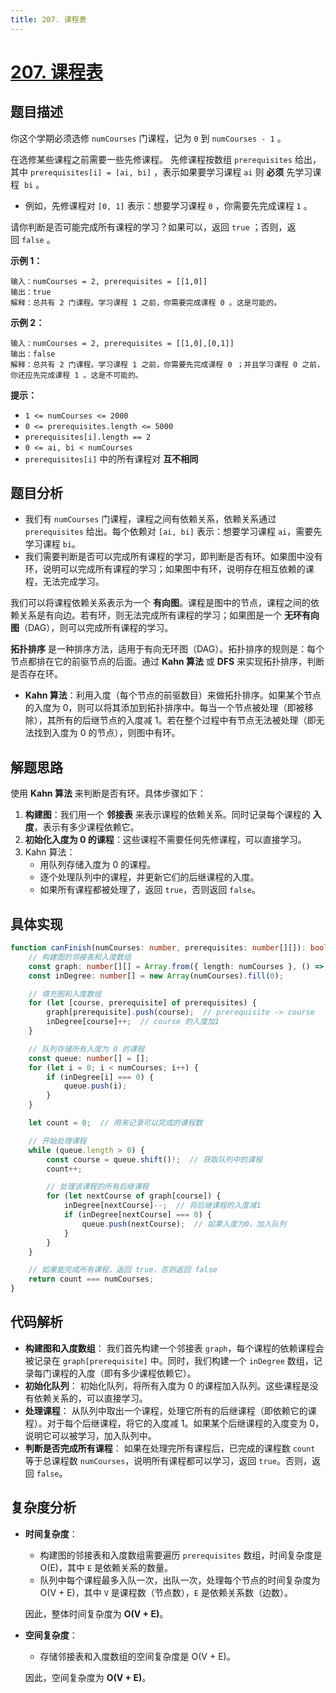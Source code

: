 ```yaml
---
title: 207. 课程表
---
```

# [207. 课程表](https://leetcode.cn/problems/course-schedule)

## 题目描述

你这个学期必须选修 `numCourses` 门课程，记为 `0` 到 `numCourses - 1` 。

在选修某些课程之前需要一些先修课程。 先修课程按数组 `prerequisites` 给出，其中 `prerequisites[i] = [ai, bi]` ，表示如果要学习课程 `ai` 则 **必须** 先学习课程  `bi` 。

- 例如，先修课程对 `[0, 1]` 表示：想要学习课程 `0` ，你需要先完成课程 `1` 。

请你判断是否可能完成所有课程的学习？如果可以，返回 `true` ；否则，返回 `false` 。

**示例 1：**

```
输入：numCourses = 2, prerequisites = [[1,0]]
输出：true
解释：总共有 2 门课程。学习课程 1 之前，你需要完成课程 0 。这是可能的。
```

**示例 2：**

```
输入：numCourses = 2, prerequisites = [[1,0],[0,1]]
输出：false
解释：总共有 2 门课程。学习课程 1 之前，你需要先完成课程 0 ；并且学习课程 0 之前，你还应先完成课程 1 。这是不可能的。
```

**提示：**

- `1 <= numCourses <= 2000`
- `0 <= prerequisites.length <= 5000`
- `prerequisites[i].length == 2`
- `0 <= ai, bi < numCourses`
- `prerequisites[i]` 中的所有课程对 **互不相同**

## 题目分析

- 我们有 `numCourses` 门课程，课程之间有依赖关系，依赖关系通过 `prerequisites` 给出。每个依赖对 `[ai, bi]` 表示：想要学习课程 `ai`，需要先学习课程 `bi`。
- 我们需要判断是否可以完成所有课程的学习，即判断是否有环。如果图中没有环，说明可以完成所有课程的学习；如果图中有环，说明存在相互依赖的课程，无法完成学习。

我们可以将课程依赖关系表示为一个 **有向图**。课程是图中的节点，课程之间的依赖关系是有向边。若有环，则无法完成所有课程的学习；如果图是一个 **无环有向图**（DAG），则可以完成所有课程的学习。

**拓扑排序** 是一种排序方法，适用于有向无环图（DAG）。拓扑排序的规则是：每个节点都排在它的前驱节点的后面。通过 **Kahn 算法** 或 **DFS** 来实现拓扑排序，判断是否存在环。

- **Kahn 算法**：利用入度（每个节点的前驱数目）来做拓扑排序。如果某个节点的入度为 0，则可以将其添加到拓扑排序中。每当一个节点被处理（即被移除），其所有的后继节点的入度减 1。若在整个过程中有节点无法被处理（即无法找到入度为 0 的节点），则图中有环。

## 解题思路

使用 **Kahn 算法** 来判断是否有环。具体步骤如下：

1. **构建图**：我们用一个 **邻接表** 来表示课程的依赖关系。同时记录每个课程的 **入度**，表示有多少课程依赖它。
2. **初始化入度为 0 的课程**：这些课程不需要任何先修课程，可以直接学习。
3. Kahn 算法：
   - 用队列存储入度为 0 的课程。
   - 逐个处理队列中的课程，并更新它们的后继课程的入度。
   - 如果所有课程都被处理了，返回 `true`，否则返回 `false`。

## 具体实现

```typescript
function canFinish(numCourses: number, prerequisites: number[][]): boolean {
    // 构建图的邻接表和入度数组
    const graph: number[][] = Array.from({ length: numCourses }, () => []);
    const inDegree: number[] = new Array(numCourses).fill(0);

    // 填充图和入度数组
    for (let [course, prerequisite] of prerequisites) {
        graph[prerequisite].push(course);  // prerequisite -> course
        inDegree[course]++;  // course 的入度加1
    }

    // 队列存储所有入度为 0 的课程
    const queue: number[] = [];
    for (let i = 0; i < numCourses; i++) {
        if (inDegree[i] === 0) {
            queue.push(i);
        }
    }

    let count = 0;  // 用来记录可以完成的课程数

    // 开始处理课程
    while (queue.length > 0) {
        const course = queue.shift()!;  // 获取队列中的课程
        count++;

        // 处理该课程的所有后继课程
        for (let nextCourse of graph[course]) {
            inDegree[nextCourse]--;  // 将后继课程的入度减1
            if (inDegree[nextCourse] === 0) {
                queue.push(nextCourse);  // 如果入度为0，加入队列
            }
        }
    }

    // 如果能完成所有课程，返回 true，否则返回 false
    return count === numCourses;
}
```

## 代码解析

- **构建图和入度数组**：
  我们首先构建一个邻接表 `graph`，每个课程的依赖课程会被记录在 `graph[prerequisite]` 中。同时，我们构建一个 `inDegree` 数组，记录每门课程的入度（即有多少课程依赖它）。
- **初始化队列**：
  初始化队列，将所有入度为 0 的课程加入队列。这些课程是没有依赖关系的，可以直接学习。
- **处理课程**：
  从队列中取出一个课程，处理它所有的后继课程（即依赖它的课程）。对于每个后继课程，将它的入度减 1。如果某个后继课程的入度变为 0，说明它可以被学习，加入队列中。
- **判断是否完成所有课程**：
  如果在处理完所有课程后，已完成的课程数 `count` 等于总课程数 `numCourses`，说明所有课程都可以学习，返回 `true`。否则，返回 `false`。

## 复杂度分析

- **时间复杂度**：

  - 构建图的邻接表和入度数组需要遍历 `prerequisites` 数组，时间复杂度是 O(E)，其中 `E` 是依赖关系的数量。
  - 队列中每个课程最多入队一次，出队一次，处理每个节点的时间复杂度为 O(V + E)，其中 `V` 是课程数（节点数），`E` 是依赖关系数（边数）。

  因此，整体时间复杂度为 **O(V + E)**。

- **空间复杂度**：

  - 存储邻接表和入度数组的空间复杂度是 O(V + E)。

  因此，空间复杂度为 **O(V + E)**。